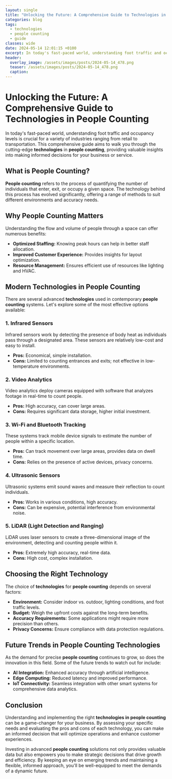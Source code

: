 ```yaml
---
layout: single
title: "Unlocking the Future: A Comprehensive Guide to Technologies in People Counting"
categories: blog
tags:
  - technologies
  - people counting
  - guide
classes: wide
date: 2024-05-14 12:01:15 +0100
excerpt: In today's fast-paced world, understanding foot traffic and occupancy levels is crucial for a variety of industries ranging from retail to transportation.
header:
  overlay_image: /assets/images/posts/2024-05-14_478.png
  teaser: /assets/images/posts/2024-05-14_478.png
  caption: 
---
```

  
# Unlocking the Future: A Comprehensive Guide to Technologies in People Counting

In today's fast-paced world, understanding foot traffic and occupancy levels is crucial for a variety of industries ranging from retail to transportation. This comprehensive guide aims to walk you through the cutting-edge **technologies** in **people counting**, providing valuable insights into making informed decisions for your business or service.

## What is People Counting?

**People counting** refers to the process of quantifying the number of individuals that enter, exit, or occupy a given space. The technology behind this process has evolved significantly, offering a range of methods to suit different environments and accuracy needs.

## Why People Counting Matters

Understanding the flow and volume of people through a space can offer numerous benefits:
- **Optimized Staffing:** Knowing peak hours can help in better staff allocation.
- **Improved Customer Experience:** Provides insights for layout optimization.
- **Resource Management:** Ensures efficient use of resources like lighting and HVAC.

## Modern Technologies in People Counting

There are several advanced **technologies** used in contemporary **people counting** systems. Let's explore some of the most effective options available:

### 1. Infrared Sensors

Infrared sensors work by detecting the presence of body heat as individuals pass through a designated area. These sensors are relatively low-cost and easy to install.

- **Pros:** Economical, simple installation.
- **Cons:** Limited to counting entrances and exits; not effective in low-temperature environments.

### 2. Video Analytics

Video analytics deploy cameras equipped with software that analyzes footage in real-time to count people.

- **Pros:** High accuracy, can cover large areas.
- **Cons:** Requires significant data storage, higher initial investment.

### 3. Wi-Fi and Bluetooth Tracking

These systems track mobile device signals to estimate the number of people within a specific location.

- **Pros:** Can track movement over large areas, provides data on dwell time.
- **Cons:** Relies on the presence of active devices, privacy concerns.

### 4. Ultrasonic Sensors

Ultrasonic systems emit sound waves and measure their reflection to count individuals.

- **Pros:** Works in various conditions, high accuracy.
- **Cons:** Can be expensive, potential interference from environmental noise.

### 5. LiDAR (Light Detection and Ranging)

LiDAR uses laser sensors to create a three-dimensional image of the environment, detecting and counting people within it.

- **Pros:** Extremely high accuracy, real-time data.
- **Cons:** High cost, complex installation.

## Choosing the Right Technology

The choice of **technologies** for **people counting** depends on several factors:

- **Environment:** Consider indoor vs. outdoor, lighting conditions, and foot traffic levels.
- **Budget:** Weigh the upfront costs against the long-term benefits.
- **Accuracy Requirements:** Some applications might require more precision than others.
- **Privacy Concerns:** Ensure compliance with data protection regulations.

## Future Trends in People Counting Technologies

As the demand for precise **people counting** continues to grow, so does the innovation in this field. Some of the future trends to watch out for include:

- **AI Integration:** Enhanced accuracy through artificial intelligence.
- **Edge Computing:** Reduced latency and improved performance.
- **IoT Connectivity:** Seamless integration with other smart systems for comprehensive data analytics.

## Conclusion

Understanding and implementing the right **technologies in people counting** can be a game-changer for your business. By assessing your specific needs and evaluating the pros and cons of each technology, you can make an informed decision that will optimize operations and enhance customer experiences.

Investing in advanced **people counting** solutions not only provides valuable data but also empowers you to make strategic decisions that drive growth and efficiency. By keeping an eye on emerging trends and maintaining a flexible, informed approach, you'll be well-equipped to meet the demands of a dynamic future.